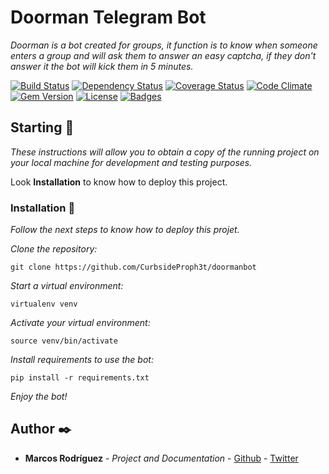 # Doorman Telegram Bot

_Doorman is a bot created for groups, it function is to know when someone enters a group and will ask them to answer an easy captcha, if they don't answer it the bot will kick them in 5 minutes._

[![Build Status](https://travis-ci.org/doge/wow.svg)](https://travis-ci.org/doge/wow)
[![Dependency Status](http://img.shields.io/gemnasium/doge/wow.svg)](https://gemnasium.com/doge/wow)
[![Coverage Status](http://img.shields.io/coveralls/doge/wow.svg)](https://coveralls.io/r/doge/wow)
[![Code Climate](http://img.shields.io/codeclimate/github/doge/wow.svg)](https://codeclimate.com/github/doge/wow)
[![Gem Version](http://img.shields.io/gem/v/suchgem.svg)](https://rubygems.org/gems/suchgem)
[![License](http://img.shields.io/:license-mit-blue.svg)](http://doge.mit-license.org)
[![Badges](http://img.shields.io/:badges-7/7-ff6799.svg)](https://github.com/badges/badgerbadgerbadger)

## Starting 🚀

_These instructions will allow you to obtain a copy of the running project on your local machine for development and testing purposes._

Look **Installation** to know how to deploy this project.

### Installation 🔧

_Follow the next steps to know how to deploy this projet._

_Clone the repository:_

```
git clone https://github.com/CurbsideProph3t/doormanbot
```

_Start a virtual environment:_

```
virtualenv venv
```

_Activate your virtual environment:_

```
source venv/bin/activate
```

_Install requirements to use the bot:_

```
pip install -r requirements.txt
```

_Enjoy the bot!_

## Author ✒️

* **Marcos Rodríguez** - *Project and Documentation* - [Github](https://github.com/CurbsideProph3t) - [Twitter](https://github.com/mark_doblefilo)